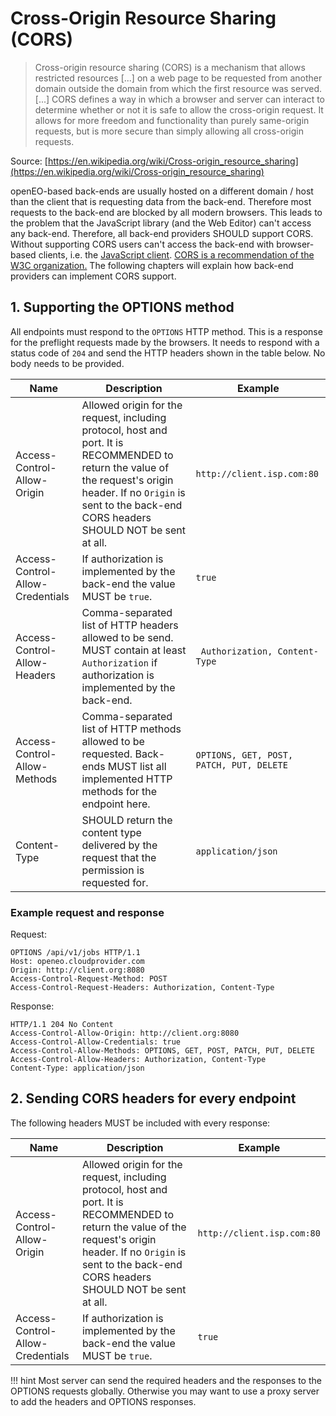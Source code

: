 # Cross-Origin Resource Sharing (CORS)

> Cross-origin resource sharing (CORS) is a mechanism that allows restricted resources [...] on a web page to be requested from another domain outside the domain from which the first resource was served. [...]
> CORS defines a way in which a browser and server can interact to determine whether or not it is safe to allow the cross-origin request. It allows for more freedom and functionality than purely same-origin requests, but is more secure than simply allowing all cross-origin requests.

Source: [https://en.wikipedia.org/wiki/Cross-origin_resource_sharing](https://en.wikipedia.org/wiki/Cross-origin_resource_sharing)

openEO-based back-ends are usually hosted on a different domain / host than the client that is requesting data from the back-end. Therefore most requests to the back-end are blocked by all modern browsers. This leads to the problem that the JavaScript library (and the Web Editor) can't access any back-end. Therefore, all back-end providers SHOULD support CORS. Without supporting CORS users can't access the back-end with browser-based clients, i.e. the [JavaScript client](https://github.com/Open-EO/openeo-js-client). [CORS is a recommendation of the W3C organization.](https://www.w3.org/TR/cors/) The following chapters will explain how back-end providers can implement CORS support.

## 1. Supporting the OPTIONS method

All endpoints must respond to the `OPTIONS` HTTP method. This is a response for the preflight requests made by the browsers. It needs to respond with a status code of `204` and send the HTTP headers shown in the table below. No body needs to be provided.

| Name                             | Description                                                  | Example                                  |
| -------------------------------- | ------------------------------------------------------------ | ---------------------------------------- |
| Access-Control-Allow-Origin      | Allowed origin for the request, including protocol, host and port. It is RECOMMENDED to return the value of the request's origin header. If no `Origin` is sent to the back-end CORS headers SHOULD NOT be sent at all. | `http://client.isp.com:80`               |
| Access-Control-Allow-Credentials | If authorization is implemented by the back-end the value MUST be `true`. | `true`                                   |
| Access-Control-Allow-Headers     | Comma-separated list of HTTP headers allowed to be send. MUST contain at least `Authorization` if authorization is implemented by the back-end. | ` Authorization, Content-Type`           |
| Access-Control-Allow-Methods     | Comma-separated list of HTTP methods allowed to be requested. Back-ends MUST list all implemented HTTP methods for the endpoint here. | `OPTIONS, GET, POST, PATCH, PUT, DELETE` |
| Content-Type                     | SHOULD return the content type delivered by the request that the permission is requested for. | `application/json`                       |

### Example request and response

Request:

``` http
OPTIONS /api/v1/jobs HTTP/1.1
Host: openeo.cloudprovider.com
Origin: http://client.org:8080
Access-Control-Request-Method: POST 
Access-Control-Request-Headers: Authorization, Content-Type
```

Response:

``` http
HTTP/1.1 204 No Content
Access-Control-Allow-Origin: http://client.org:8080
Access-Control-Allow-Credentials: true
Access-Control-Allow-Methods: OPTIONS, GET, POST, PATCH, PUT, DELETE
Access-Control-Allow-Headers: Authorization, Content-Type
Content-Type: application/json
```

## 2. Sending CORS headers for every endpoint

The following headers MUST be included with every response:

| Name                             | Description                                                  | Example                    |
| -------------------------------- | ------------------------------------------------------------ | -------------------------- |
| Access-Control-Allow-Origin      | Allowed origin for the request, including protocol, host and port. It is RECOMMENDED to return the value of the request's origin header. If no `Origin` is sent to the back-end CORS headers SHOULD NOT be sent at all. | `http://client.isp.com:80` |
| Access-Control-Allow-Credentials | If authorization is implemented by the back-end the value MUST be `true`. | `true`                     |

!!! hint
    Most server can send the required headers and the responses to the OPTIONS requests globally. Otherwise you may want to use a proxy server to add the headers and OPTIONS responses.